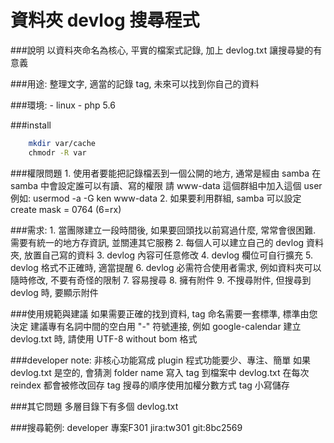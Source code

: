 資料夾 devlog 搜尋程式
=========

###說明
    以資料夾命名為核心, 平實的檔案式記錄, 加上 devlog.txt 讓搜尋變的有意義

###用途:
    整理文字, 適當的記錄 tag, 未來可以找到你自己的資料

###環境:
    - linux
    - php 5.6

###install
```sh
    mkdir var/cache
    chmodr -R var
```

###權限問題
    1. 使用者要能把記錄檔丟到一個公開的地方, 通常是經由 samba
       在 samba 中會設定誰可以有讀、寫的權限
       請 www-data 這個群組中加入這個 user
       例如: usermod -a -G ken www-data
    2. 如果要利用群組, samba 可以設定 create mask = 0764 (6=rx)

###需求:
    1. 當團隊建立一段時間後, 如果要回頭找以前寫過什麼, 常常會很困難. 需要有統一的地方存資訊, 並關連其它服務
    2. 每個人可以建立自己的 devlog 資料夾, 放置自己寫的資料
    3. devlog 內容可任意修改
    4. devlog 欄位可自行擴充
    5. devlog 格式不正確時, 適當提醒
    6. devlog 必需符合使用者需求, 例如資料夾可以隨時修改, 不要有奇怪的限制
    7. 容易搜尋
    8. 擁有附件
    9. 不搜尋附件, 但搜尋到 devlog 時, 要顯示附件

###使用規範與建議
    如果需要正確的找到資料, tag 命名需要一套標準, 標準由您決定
    建議專有名詞中間的空白用 "-" 符號連接, 例如 google-calendar
    建立 devlog.txt 時, 請使用 UTF-8 without bom 格式

###developer note:
    非核心功能寫成 plugin
    程式功能要少、專注、簡單
    如果 devlog.txt 是空的, 會猜測 folder name 寫入 tag 到檔案中
    devlog.txt 在每次 reindex 都會被修改回存
    tag 搜尋的順序使用加權分數方式
    tag 小寫儲存

###其它問題
    多層目錄下有多個 devlog.txt

###搜尋範例:
    developer 專案F301 jira:tw301 git:8bc2569



